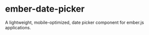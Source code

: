 ember-date-picker
=====

A lightweight, mobile-optimized, date picker component for ember.js applications.